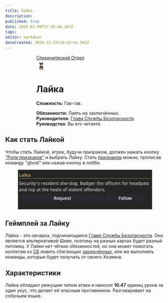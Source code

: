 ```yaml
---
title: Лайка
description: 
published: true
date: 2025-01-09T17:35:44.267Z
tags: 
editor: markdown
dateCreated: 2024-12-25T19:52:41.561Z
---
```


<div style="display: flex; justify-content: center;">
  <div class="roles-passport sp">
    <div class="title sp">
      <a href="/roles/command">Спиричитеский Отдел</a>
    </div>
    <div><div><div><img src="/roles/secdog.gif" /></div></div><div><div>
      <h1>Лайка</h1>
        <p><strong>Сложность:</strong> Гав-гав.</p>
        <strong>Обязанности:</strong> Лаять на заключённых. 
      <br>
        <b>Руководители</b>: <a href="/roles/headofsecurity">Глава Службы Безопасности</a>
      <br>
        <b>Руководства</b>: Вы его читаете.
</div></div></div></div></div>

<h2>Как стать Лайкой</h2>

Чтобы стать Лайкой, игрок, будучи призраком, должен нажать кнопку <a href="/roles/spiritualisticdepartment">"Роли призраков"</a> и выбрать Лайку. Стать <a href="/roles/ghost"> призраком</a> можно, прописав команду "ghost" или нажав кнопку в лобби.
<br>

<div><center><img src="/roles/other/laikapanel.png"></center></div>

<h2>Геймплей за Лайку</h2>

Лайка - это овчарка, подчинающаяся <a href="/roles/headofsecurity">Главе Службы Безопасности</a>. Она является альтернативой Шиве, поэтому на разных картах будет разный питомец. У Лайки нет чётких обязанностей, но она может помогать коллегам из  <a href="/roles/securityservicedepartment">СБ</a> ловить сбегающих <a href="/roles/prisoner">заключённых</a>, или же выполнять команды, которые будет получать от своего Хозяина. 

<h2>Характеристики</h2>

Лайка обладает режущим типом атаки и наносит <strong>10.47</strong> единиц урона за один укус, что делает её опасным противником. Разговаривает на собачьем языке.


<div class="table"></div>

